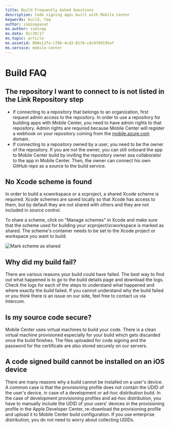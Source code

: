 ```yaml
---
title: Build Frequently Asked Questions
description: Code signing apps built with Mobile Center
keywords: build, faq
author: siminapasat
ms.author: siminap
ms.date: 01/20/17
ms.topic: article
ms.assetid: 090e12fa-c788-4cd3-8178-c8c0769195af
ms.service: mobile-center
---
```


# Build FAQ

## The repository I want to connect to is not listed in the Link Repository step
* If connecting to a repository that belongs to an organization, first request admin access to the repository.
In order to use a repository for building apps with Mobile Center, you need to have admin rights to that repository. Admin rights are required because Mobile Center will register a webhook on your repository coming from the [mobile.azure.com](https://mobile.azure.com) domain.
* If connecting to a repository owned by a user, you need to be the owner of the repository. If you are not the owner, you can still onboard the app to Mobile Center build by inviting the repository owner asa collaborator to the app in Mobile Center. Then, the owner can connect his own GitHub repo as a source to the build service.

## No Xcode scheme is found
In order to build a xcworkspace or a xcproject, a shared Xcode scheme is required. Xcode schemes are saved locally so that Xcode has access to them, but by default they are not shared with others and they are not included in source control.

To share a scheme, click on "Manage schemes" in Xcode and make sure that the scheme used for building your xcproject/xcworkspace is marked as shared. The scheme's container needs to be set to the Xcode project or workspace you want to build.

![Mark scheme as shared][xcode-share-scheme]

## Why did my build fail?
There are various reasons your build could have failed. The best way to find out what happened is to go to the build details page and download the logs. Check the logs for each of the steps to understand what happened and where exactly the build failed. If you cannot understand why the build failed or you think there is an issue on our side, feel free to contact us via Intercom.

## Is my source code secure?
Mobile Center uses virtual machines to build your code. There is a clean virtual machine provisioned especially for your build which gets discarded once the build finishes.
The files uploaded for code signing and the password for the certificate are also stored securely on our servers.

## A code signed build cannot be installed on an iOS device
There are many reasons why a build cannot be installed on a user's device. A common case is that the provisioning profile does not contain the UDID of the user's device, in case of a development or ad-hoc distribution build. In the case of development provisioning profiles and ad-hoc distribution, you have to manually include the UDID of your users' devices in the provisioning profile in the Apple Developer Center, re-download the provisioning profile and upload it to Mobile Center build configuration. If you use enterprise distribution, you do not need to worry about collecting UDIDs.

[xcode-share-scheme]: ~/build/ios/first-build/images/xcode-share-scheme.png "Marking a scheme as shared in Xcode"
